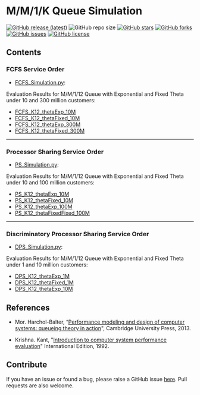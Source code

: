 # M/M/1/K Queue Simulation

[![GitHub release (latest)](https://img.shields.io/github/v/release/ImanRht/QOCO)](https://github.com/ImanRht/QOCO/releases)
![GitHub repo size](https://img.shields.io/github/repo-size/ImanRht/QOCO)
[![GitHub stars](https://img.shields.io/github/stars/ImanRht/QOCO?style=social)](https://github.com/ImanRht/QOCO/stargazers) 
[![GitHub forks](https://img.shields.io/github/forks/ImanRht/QOCO?style=social)](https://github.com/ImanRht/QOCO/network/members) 
[![GitHub issues](https://img.shields.io/github/issues/ImanRht/QOCO?style=social)](https://github.com/ImanRht/QOCO/issues) 
[![GitHub license](https://img.shields.io/github/license/ImanRht/QOCO?style=social)](https://github.com/ImanRht/QOCO/blob/master/LICENSE) 



## Contents

### FCFS Service Order 
- [FCFS_Simulation.py](FCFS_Simulation.py): 

Evaluation Results for M/M/1/12 Queue with Exponential and Fixed Theta under 10 and 300 million customers:

 - [FCFS_K12_thetaExp_10M](FCFS_K12_thetaExp_10M.xlsx)
 - [FCFS_K12_thetaFixed_10M](FCFS_K12_thetaFixed_10M.xlsx)
 - [FCFS_K12_thetaExp_300M](FCFS_K12_thetaExp_300M.xlsx) 
 - [FCFS_K12_thetaFixed_300M](FCFS_K12_thetaFixed_300M.xlsx)
  
  
_______________
  
### Processor Sharing Service Order 

- [PS_Simulation.py](PS_Simulation.py): 

Evaluation Results for M/M/1/12 Queue with Exponential and Fixed Theta under 10 and 100 million customers:


 - [PS_K12_thetaExp_10M](PS_K12_thetaExp_10M.xlsx) 
 - [PS_K12_thetaFixed_10M](PS_K12_thetaFixed_10M.xlsx)
 - [PS_K12_thetaExp_100M](PS_K12_thetaExp_100M.xlsx)
 - [PS_K12_thetaFixedFixed_100M](PS_K12_thetaFixedFixed_100M.xlsx)


_______________
   
### Discriminatory Processor Sharing Service Order 

- [DPS_Simulation.py](DPS_Simulation.py): 

Evaluation Results for M/M/1/12 Queue with Exponential and Fixed Theta under 1 and 10 million customers:


 - [DPS_K12_thetaExp_1M](DPS_K12_thetaExp_1M.xlsx) 
 - [DPS_K12_thetaFixed_1M](DPS_K12_thetaFixed_1M.xlsx)
 - [DPS_K12_thetaExp_10M](DPS_K12_thetaExp_10M.xlsx)


  

## References

- Mor. Harchol-Balter, “[Performance modeling and design of computer systems: queueing theory in action](https://books.google.de/books?hl=en&lr=&id=y1cgAwAAQBAJ&oi=fnd&pg=PR17&dq=M.+Harchol-Balter,+Performance+Modeling+and+Design+of+Computer+Systems,+Cambridge+University+Presss&ots=fyMxIXzywD&sig=r1Ez9ftmSQJsiU9qGxHaQ_K1ZI8&redir_esc=y#v=onepage&q=M.%20Harchol-Balter%2C%20Performance%20Modeling%20and%20Design%20of%20Computer%20Systems%2C%20Cambridge%20University%20Presss&f=false)", Cambridge University Press, 2013.

- Krishna. Kant, "[Introduction to computer system performance evaluation](http://repository.bitscollege.edu.et:8080/handle/123456789/311)" International Edition, 1992.


## Contribute
If you have an issue or found a bug, please raise a GitHub issue [here](https://github.com/ImanRht/MM1K_Queue_Simulation/issues). Pull requests are also welcome.


